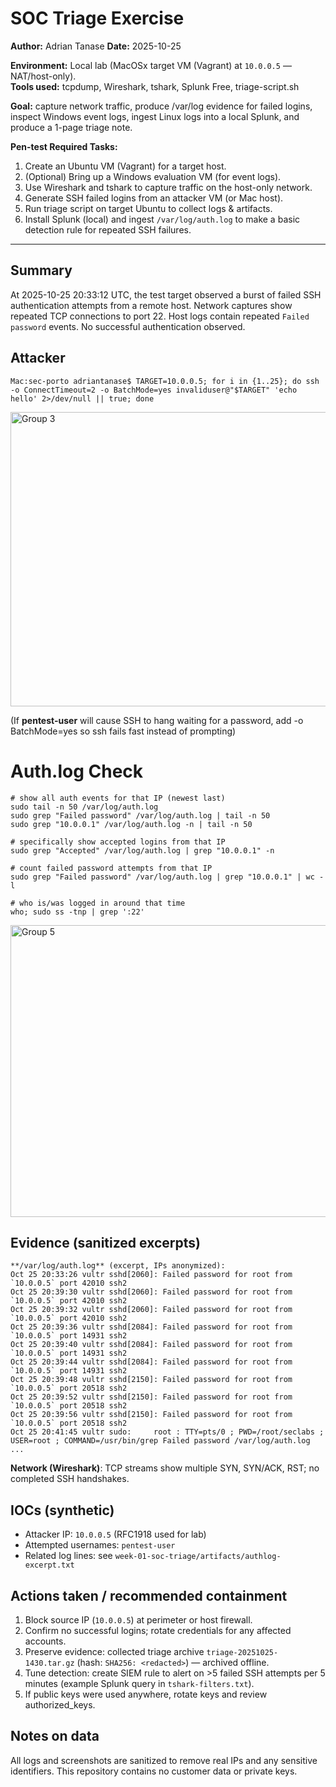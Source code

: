 # SOC Triage Exercise

**Author:** Adrian Tanase
**Date:** 2025-10-25  

**Environment:** Local lab (MacOSx target VM (Vagrant) at `10.0.0.5` — NAT/host-only).  
**Tools used:** tcpdump, Wireshark, tshark, Splunk Free, triage-script.sh

**Goal:** capture network traffic, produce /var/log evidence for failed logins, inspect Windows event logs, ingest Linux logs into a local Splunk, and produce a 1-page triage note.

**Pen-test Required Tasks:**
1. Create an Ubuntu VM (Vagrant) for a target host.
2. (Optional) Bring up a Windows evaluation VM (for event logs).
3. Use Wireshark and tshark to capture traffic on the host-only network.
4. Generate SSH failed logins from an attacker VM (or Mac host).
5. Run triage script on target Ubuntu to collect logs & artifacts.
6. Install Splunk (local) and ingest `/var/log/auth.log` to make a basic detection rule for repeated SSH failures.


---

## Summary
At 2025-10-25 20:33:12 UTC, the test target observed a burst of failed SSH authentication attempts from a remote host. Network captures show repeated TCP connections to port 22. Host logs contain repeated `Failed password` events. No successful authentication observed.

## Attacker
    Mac:sec-porto adriantanase$ TARGET=10.0.0.5; for i in {1..25}; do ssh -o ConnectTimeout=2 -o BatchMode=yes invaliduser@"$TARGET" 'echo hello' 2>/dev/null || true; done


<img width="796" height="471" alt="Group 3" src="https://github.com/user-attachments/assets/9a972a23-596d-408a-9069-bc372351810c" />

(If **pentest-user** will cause SSH to hang waiting for a password, add -o BatchMode=yes so ssh fails fast instead of prompting)

# Auth.log Check

    # show all auth events for that IP (newest last)
    sudo tail -n 50 /var/log/auth.log
    sudo grep "Failed password" /var/log/auth.log | tail -n 50
    sudo grep "10.0.0.1" /var/log/auth.log -n | tail -n 50
    
    # specifically show accepted logins from that IP
    sudo grep "Accepted" /var/log/auth.log | grep "10.0.0.1" -n

    # count failed password attempts from that IP
    sudo grep "Failed password" /var/log/auth.log | grep "10.0.0.1" | wc -l

    # who is/was logged in around that time
    who; sudo ss -tnp | grep ':22'

<img width="766" height="467" alt="Group 5" src="https://github.com/user-attachments/assets/eb632051-b49c-4d29-8cb8-969ecbb07f04" />



## Evidence (sanitized excerpts)
    **/var/log/auth.log** (excerpt, IPs anonymized):
    Oct 25 20:33:26 vultr sshd[2060]: Failed password for root from `10.0.0.5` port 42010 ssh2
    Oct 25 20:39:30 vultr sshd[2060]: Failed password for root from `10.0.0.5` port 42010 ssh2
    Oct 25 20:39:32 vultr sshd[2060]: Failed password for root from `10.0.0.5` port 42010 ssh2
    Oct 25 20:39:36 vultr sshd[2084]: Failed password for root from `10.0.0.5` port 14931 ssh2
    Oct 25 20:39:40 vultr sshd[2084]: Failed password for root from `10.0.0.5` port 14931 ssh2
    Oct 25 20:39:44 vultr sshd[2084]: Failed password for root from `10.0.0.5` port 14931 ssh2
    Oct 25 20:39:48 vultr sshd[2150]: Failed password for root from `10.0.0.5` port 20518 ssh2
    Oct 25 20:39:52 vultr sshd[2150]: Failed password for root from `10.0.0.5` port 20518 ssh2
    Oct 25 20:39:56 vultr sshd[2150]: Failed password for root from `10.0.0.5` port 20518 ssh2
    Oct 25 20:41:45 vultr sudo:     root : TTY=pts/0 ; PWD=/root/seclabs ; USER=root ; COMMAND=/usr/bin/grep Failed password /var/log/auth.log
    ...

**Network (Wireshark)**: TCP streams show multiple SYN, SYN/ACK, RST; no completed SSH handshakes.

## IOCs (synthetic)
- Attacker IP: `10.0.0.5` (RFC1918 used for lab)  
- Attempted usernames: `pentest-user`
- Related log lines: see `week-01-soc-triage/artifacts/authlog-excerpt.txt`

## Actions taken / recommended containment
1. Block source IP (`10.0.0.5`) at perimeter or host firewall.  
2. Confirm no successful logins; rotate credentials for any affected accounts.  
3. Preserve evidence: collected triage archive `triage-20251025-1430.tar.gz` (hash: `SHA256: <redacted>`) — archived offline.  
4. Tune detection: create SIEM rule to alert on >5 failed SSH attempts per 5 minutes (example Splunk query in `tshark-filters.txt`).  
5. If public keys were used anywhere, rotate keys and review authorized_keys.


## Notes on data
All logs and screenshots are sanitized to remove real IPs and any sensitive identifiers. This repository contains no customer data or private keys.
